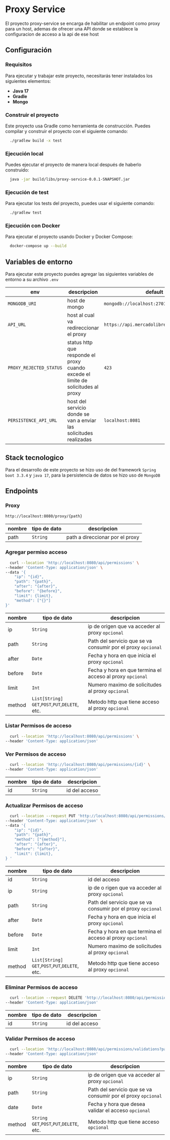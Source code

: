 # Proxy Service
El proyecto proxy-service se encarga de habilitar un endpoint como proxy para un host, ademas de ofrecer una API donde se establece la configuracion de acceso a la api de ese host
## Configuración
### Requisitos
Para ejecutar y trabajar este proyecto, necesitarás tener instalados los siguientes elementos:
- **Java 17**
- **Gradle**
- **Mongo**

### Construir el proyecto
Este proyecto usa Gradle como herramienta de construcción. Puedes compilar y construir el proyecto con el siguiente comando:
```bash
  ./gradlew build -x test
```

### Ejecución local
Puedes ejecutar el proyecto de manera local después de haberlo construido:
```bash
  java -jar build/libs/proxy-service-0.0.1-SNAPSHOT.jar
```

### Ejecución de test
Para ejecutar los tests del proyecto, puedes usar el siguiente comando:
```bash
  ./gradlew test
```

### Ejecución con Docker
Para ejecutar el proyecto usando Docker y Docker Compose:
```bash
  docker-compose up --build
```

## Variables de entorno
Para ejecutar este proyecto puedes agregar las siguientes variables de entorno a su archivo `.env`

| env                     | descripcion                                                                       | default                                   |
|-------------------------|-----------------------------------------------------------------------------------|-------------------------------------------|
| `MONGODB_URI`           | host de mongo                                                                     | `mongodb://localhost:27017/proxy_service` |
| `API_URL`               | host al cual va redireccionar el proxy                                            | `https://api.mercadolibre.com`            |
| `PROXY_REJECTED_STATUS` | status http que responde el proxy cuando excede el limite de solicitudes al proxy | `423`                                     |
| `PERSISTENCE_API_URL`   | host del servicio donde se van a enviar las solicitudes realizadas                | `localhost:8081`                          |

## Stack tecnologico
Para el desarrollo de este proyecto se hizo uso de del framework `Spring boot 3.3.4` y `java 17`, para la persistencia de datos se hizo uso de `MongoDB`

## Endpoints
### Proxy
```bash
http://localhost:8080/proxy/{path}
```
| nombre | tipo de dato   | descripcion                     |
|--------|----------------|---------------------------------|
| path   | `String`       | path a direccionar por el proxy |
### Agregar permiso acceso
```bash
  curl --location 'http://localhost:8080/api/permissions' \
--header 'Content-Type: application/json' \
--data '{
    "ip": "{id}",
    "path": "{path}",
    "after": "{after}",
    "before": "{before}",
    "limit": {limit},
    "method": ["{}"]
}'
```
| nombre | tipo de dato                                         | descripcion                                                  |
|--------|------------------------------------------------------|--------------------------------------------------------------|
| ip     | `String`                                             | ip de origen que va acceder al proxy `opcional`              |
| path   | `String`                                             | Path del servicio que se va consumir por el proxy `opcional` |
| after  | `Date`                                               | Fecha y hora en que inicia el proxy `opcional`               |
| before | `Date`                                               | Fecha y hora en que termina el acceso al proxy `opcional`    |
| limit  | `Int`                                                | Numero maximo de solicitudes al proxy `opcional`             |
| method | `List[String]`<br/>`GET`,`POST`,`PUT`,`DELETE`, etc. | Metodo http que tiene acceso al proxy `opcional`             |
### Listar Permisos de acceso
```bash
  curl --location 'http://localhost:8080/api/permissions' \
--header 'Content-Type: application/json'
```
### Ver Permisos de acceso
```bash
  curl --location 'http://localhost:8080/api/permissions/{id}' \
--header 'Content-Type: application/json'
```
| nombre | tipo de dato    | descripcion   |
|--------|-----------------|---------------|
| id     | `String`        | id del acceso |
### Actualizar Permisos de acceso
```bash
  curl --location --request PUT 'http://localhost:8080/api/permissions/{id}' \
--header 'Content-Type: application/json' \
--data '{
    "ip": "{id}",
    "path": "{path}",
    "method": ["{method}"],
    "after": "{after}",
    "before": "{after}",
    "limit": {limit},
} '
```
| nombre | tipo de dato                                         | descripcion                                                  |
|--------|------------------------------------------------------|--------------------------------------------------------------|
| id     | `String`                                             | id del acceso                                                |
| ip     | `String`                                             | ip de o rigen que va acceder al proxy `opcional`              |
| path   | `String`                                             | Path del servicio que se va consumir por el proxy `opcional` |
| after  | `Date`                                               | Fecha y hora en que inicia el proxy `opcional`               |
| before | `Date`                                               | Fecha y hora en que termina el acceso al proxy `opcional`    |
| limit  | `Int`                                                | Numero maximo de solicitudes al proxy `opcional`             |
| method | `List[String]`<br/>`GET`,`POST`,`PUT`,`DELETE`, etc. | Metodo http que tiene acceso al proxy `opcional`             |
### Eliminar Permisos de acceso
```bash
  curl --location --request DELETE 'http://localhost:8080/api/permissions/{id}' \
--header 'Content-Type: application/json'
```
| nombre | tipo de dato    | descripcion   |
|--------|-----------------|---------------|
| id     | `String`        | id del acceso |
### Validar Permisos de acceso
```bash
  curl --location 'http://localhost:8080/api/permissions/validations?path={path}ip={ip}&method={method}&date={date}' \
--header 'Content-Type: application/json'
```
| nombre | tipo de dato                                   | descripcion                                                  |
|--------|------------------------------------------------|--------------------------------------------------------------|
| ip     | `String`                                       | ip de origen que va acceder al proxy `opcional`              |
| path   | `String`                                       | Path del servicio que se va consumir por el proxy `opcional` |
| date   | `Date`                                         | Fecha y hora que desea validar el acceso `opcional`          |
| method | `String`<br/>`GET`,`POST`,`PUT`,`DELETE`, etc. | Metodo http que tiene acceso `opcional`                      |










